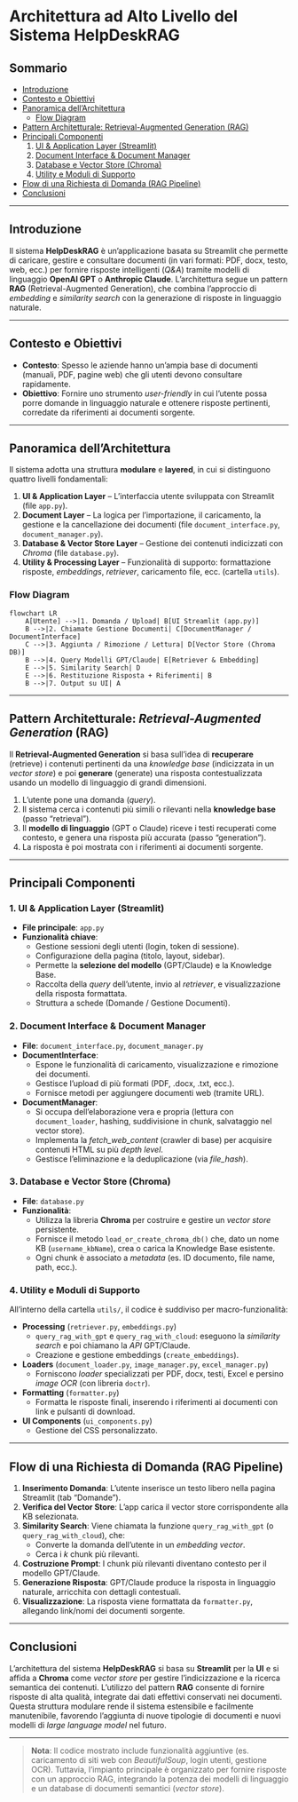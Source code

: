 # Architettura ad Alto Livello del Sistema HelpDeskRAG

## Sommario
- [Introduzione](#introduzione)  
- [Contesto e Obiettivi](#contesto-e-obiettivi)  
- [Panoramica dell’Architettura](#panoramica-dellarchitettura)  
  - [Flow Diagram](#flow-diagram)
- [Pattern Architetturale: Retrieval-Augmented Generation (RAG)](#pattern-architetturale-retrieval-augmented-generation-rag)
- [Principali Componenti](#principali-componenti)  
  1. [UI & Application Layer (Streamlit)](#1-ui--application-layer-streamlit)  
  2. [Document Interface & Document Manager](#2-document-interface--document-manager)  
  3. [Database e Vector Store (Chroma)](#3-database-e-vector-store-chroma)  
  4. [Utility e Moduli di Supporto](#4-utility-e-moduli-di-supporto)  
- [Flow di una Richiesta di Domanda (RAG Pipeline)](#flow-di-una-richiesta-di-domanda-rag-pipeline)
- [Conclusioni](#conclusioni)

---

## Introduzione
Il sistema **HelpDeskRAG** è un’applicazione basata su Streamlit che permette di caricare, gestire e consultare documenti (in vari formati: PDF, docx, testo, web, ecc.) per fornire risposte intelligenti (*Q&A*) tramite modelli di linguaggio **OpenAI GPT** o **Anthropic Claude**. L’architettura segue un pattern **RAG** (Retrieval-Augmented Generation), che combina l’approccio di *embedding* e *similarity search* con la generazione di risposte in linguaggio naturale.

---

## Contesto e Obiettivi
- **Contesto**: Spesso le aziende hanno un’ampia base di documenti (manuali, PDF, pagine web) che gli utenti devono consultare rapidamente.  
- **Obiettivo**: Fornire uno strumento *user-friendly* in cui l’utente possa porre domande in linguaggio naturale e ottenere risposte pertinenti, corredate da riferimenti ai documenti sorgente.

---

## Panoramica dell’Architettura
Il sistema adotta una struttura **modulare** e **layered**, in cui si distinguono quattro livelli fondamentali:

1. **UI & Application Layer** – L’interfaccia utente sviluppata con Streamlit (file `app.py`).  
2. **Document Layer** – La logica per l’importazione, il caricamento, la gestione e la cancellazione dei documenti (file `document_interface.py`, `document_manager.py`).  
3. **Database & Vector Store Layer** – Gestione dei contenuti indicizzati con *Chroma* (file `database.py`).  
4. **Utility & Processing Layer** – Funzionalità di supporto: formattazione risposte, *embeddings*, *retriever*, caricamento file, ecc. (cartella `utils`).

### Flow Diagram
```mermaid
flowchart LR
    A[Utente] -->|1. Domanda / Upload| B[UI Streamlit (app.py)]
    B -->|2. Chiamate Gestione Documenti| C[DocumentManager / DocumentInterface]
    C -->|3. Aggiunta / Rimozione / Lettura| D[Vector Store (Chroma DB)]
    B -->|4. Query Modelli GPT/Claude| E[Retriever & Embedding]
    E -->|5. Similarity Search| D
    E -->|6. Restituzione Risposta + Riferimenti| B
    B -->|7. Output su UI| A
```

---

## Pattern Architetturale: *Retrieval-Augmented Generation* (RAG)
Il **Retrieval-Augmented Generation** si basa sull’idea di **recuperare** (retrieve) i contenuti pertinenti da una *knowledge base* (indicizzata in un *vector store*) e poi **generare** (generate) una risposta contestualizzata usando un modello di linguaggio di grandi dimensioni.

1. L’utente pone una domanda (*query*).  
2. Il sistema cerca i contenuti più simili o rilevanti nella **knowledge base** (passo “retrieval”).  
3. Il **modello di linguaggio** (GPT o Claude) riceve i testi recuperati come contesto, e genera una risposta più accurata (passo “generation”).  
4. La risposta è poi mostrata con i riferimenti ai documenti sorgente.

---

## Principali Componenti

### 1. UI & Application Layer (Streamlit)
- **File principale**: `app.py`  
- **Funzionalità chiave**:
  - Gestione sessioni degli utenti (login, token di sessione).  
  - Configurazione della pagina (titolo, layout, sidebar).  
  - Permette la **selezione del modello** (GPT/Claude) e la Knowledge Base.  
  - Raccolta della *query* dell’utente, invio al *retriever*, e visualizzazione della risposta formattata.  
  - Struttura a schede (Domande / Gestione Documenti).

### 2. Document Interface & Document Manager
- **File**: `document_interface.py`, `document_manager.py`
- **DocumentInterface**:
  - Espone le funzionalità di caricamento, visualizzazione e rimozione dei documenti.  
  - Gestisce l’upload di più formati (PDF, .docx, .txt, ecc.).  
  - Fornisce metodi per aggiungere documenti web (tramite URL).  
- **DocumentManager**:
  - Si occupa dell’elaborazione vera e propria (lettura con `document_loader`, hashing, suddivisione in chunk, salvataggio nel vector store).  
  - Implementa la *fetch_web_content* (crawler di base) per acquisire contenuti HTML su più *depth level*.  
  - Gestisce l’eliminazione e la deduplicazione (via *file_hash*).

### 3. Database e Vector Store (Chroma)
- **File**: `database.py`
- **Funzionalità**:
  - Utilizza la libreria **Chroma** per costruire e gestire un *vector store* persistente.  
  - Fornisce il metodo `load_or_create_chroma_db()` che, dato un nome KB (`username_kbName`), crea o carica la Knowledge Base esistente.
  - Ogni chunk è associato a *metadata* (es. ID documento, file name, path, ecc.).

### 4. Utility e Moduli di Supporto
All’interno della cartella `utils/`, il codice è suddiviso per macro-funzionalità:
- **Processing** (`retriever.py`, `embeddings.py`)  
  - `query_rag_with_gpt` e `query_rag_with_cloud`: eseguono la *similarity search* e poi chiamano la *API* GPT/Claude.  
  - Creazione e gestione embeddings (`create_embeddings`).  
- **Loaders** (`document_loader.py`, `image_manager.py`, `excel_manager.py`)  
  - Forniscono *loader* specializzati per PDF, docx, testi, Excel e persino *image OCR* (con libreria `doctr`).  
- **Formatting** (`formatter.py`)  
  - Formatta le risposte finali, inserendo i riferimenti ai documenti con link e pulsanti di download.  
- **UI Components** (`ui_components.py`)  
  - Gestione del CSS personalizzato.  

---

## Flow di una Richiesta di Domanda (RAG Pipeline)
1. **Inserimento Domanda**: L’utente inserisce un testo libero nella pagina Streamlit (tab “Domande”).  
2. **Verifica del Vector Store**: L’app carica il vector store corrispondente alla KB selezionata.  
3. **Similarity Search**: Viene chiamata la funzione `query_rag_with_gpt` (o `query_rag_with_cloud`), che:
   - Converte la domanda dell’utente in un *embedding vector*.  
   - Cerca i *k* chunk più rilevanti.  
4. **Costruzione Prompt**: I chunk più rilevanti diventano contesto per il modello GPT/Claude.  
5. **Generazione Risposta**: GPT/Claude produce la risposta in linguaggio naturale, arricchita con dettagli contestuali.  
6. **Visualizzazione**: La risposta viene formattata da `formatter.py`, allegando link/nomi dei documenti sorgente.  

---

## Conclusioni
L’architettura del sistema **HelpDeskRAG** si basa su **Streamlit** per la **UI** e si affida a **Chroma** come *vector store* per gestire l’indicizzazione e la ricerca semantica dei contenuti. L’utilizzo del pattern **RAG** consente di fornire risposte di alta qualità, integrate dai dati effettivi conservati nei documenti. Questa struttura modulare rende il sistema estensibile e facilmente manutenibile, favorendo l’aggiunta di nuove tipologie di documenti e nuovi modelli di *large language model* nel futuro.

---

> **Nota**: Il codice mostrato include funzionalità aggiuntive (es. caricamento di siti web con *BeautifulSoup*, login utenti, gestione OCR). Tuttavia, l’impianto principale è organizzato per fornire risposte con un approccio RAG, integrando la potenza dei modelli di linguaggio e un database di documenti semantici (*vector store*).